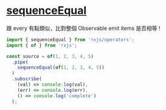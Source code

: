 # [sequenceEqual](https://rxjs.dev/api/operators/sequenceEqual)

跟 every 有點類似，比對整個 Observable emit items 是否相等 !

```js
import { sequenceEqual } from 'rxjs/operators';
import { of } from 'rxjs';

const source = of(1, 2, 3, 4, 5)
  .pipe(
    sequenceEqual(of(1, 2, 3, 4, 5))
  )
  .subscribe(
    (val) => console.log(val),
    (err) => console.log(err),
    () => console.log('complete')
  );
```